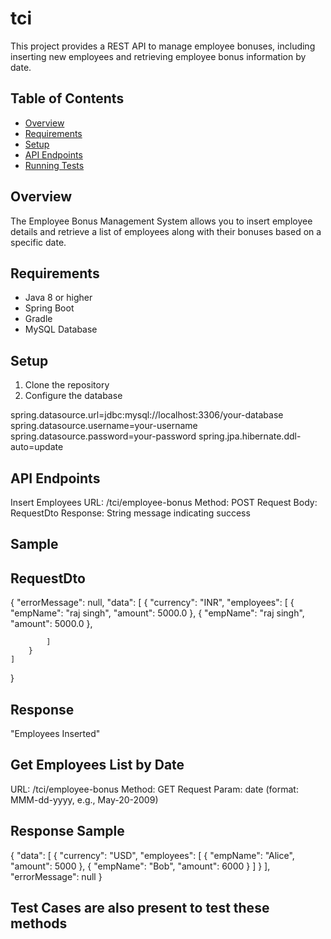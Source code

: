 # tci

This project provides a REST API to manage employee bonuses, including inserting new employees and retrieving employee bonus information by date.

## Table of Contents

- [Overview](#overview)
- [Requirements](#requirements)
- [Setup](#setup)
- [API Endpoints](#api-endpoints)
- [Running Tests](#running-tests)

## Overview

The Employee Bonus Management System allows you to insert employee details and retrieve a list of employees along with their bonuses based on a specific date.

## Requirements

- Java 8 or higher
- Spring Boot
- Gradle
- MySQL Database

## Setup

1. Clone the repository
2. Configure the database

spring.datasource.url=jdbc:mysql://localhost:3306/your-database
spring.datasource.username=your-username
spring.datasource.password=your-password
spring.jpa.hibernate.ddl-auto=update


## API Endpoints
 Insert Employees
URL: /tci/employee-bonus
Method: POST
Request Body: RequestDto
Response: String message indicating success

## Sample
## RequestDto


{
    "errorMessage": null,
    "data": [
        {
            "currency": "INR",
            "employees": [
                {
                    "empName": "raj singh",
                    "amount": 5000.0
                },
                {
                    "empName": "raj singh",
                    "amount": 5000.0
                },
               
            ]
        }
    ]
}


## Response

"Employees Inserted"


## Get Employees List by Date
URL: /tci/employee-bonus
Method: GET
Request Param: date (format: MMM-dd-yyyy, e.g., May-20-2009)

## Response Sample

{
  "data": [
    {
      "currency": "USD",
      "employees": [
        {
          "empName": "Alice",
          "amount": 5000
        },
        {
          "empName": "Bob",
          "amount": 6000
        }
      ]
    }
  ],
  "errorMessage": null
}



## Test Cases are also present to test these methods
